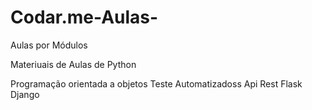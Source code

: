 # Codar.me-Aulas-

Aulas por Módulos

Materiuais de Aulas de Python

Programação orientada a objetos
Teste Automatizadoss
Api Rest
Flask
Django



